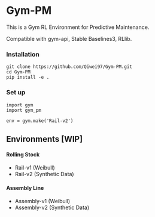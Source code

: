 # Gym-PM 

This is a Gym RL Environment for Predictive Maintenance.

Compatible with gym-api, Stable Baselines3, RLlib.

### Installation
```
git clone https://github.com/Qiwei97/Gym-PM.git
cd Gym-PM
pip install -e .
```

### Set up
```
import gym
import gym_pm

env = gym.make('Rail-v2')
```

## Environments [WIP]

#### Rolling Stock
  * Rail-v1 (Weibull)
  * Rail-v2 (Synthetic Data)

#### Assembly Line
  * Assembly-v1 (Weibull)
  * Assembly-v2 (Synthetic Data)

